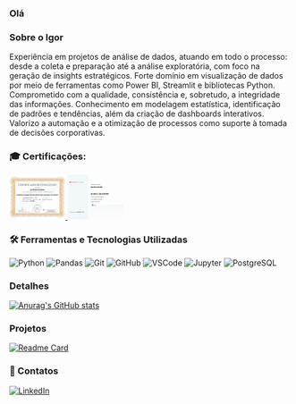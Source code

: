### Olá

### Sobre o Igor
Experiência em projetos de análise de dados, atuando em todo o processo: desde a coleta e preparação até a análise exploratória, com foco na geração de insights estratégicos. Forte domínio em visualização de dados por meio de ferramentas como Power BI, Streamlit e bibliotecas Python. Comprometido com a qualidade, consistência e, sobretudo, a integridade das informações. Conhecimento em modelagem estatística, identificação de padrões e tendências, além da criação de dashboards interativos. Valorizo a automação e a otimização de processos como suporte à tomada de decisões corporativas.

### 🎓 Certificações:
<a href=https://github.com/IgorSantos-CD/imagens_publicas/blob/41cfd4e796f66a50ad35c5ef23657f8a5fc128aa/Fundamentos%20Linguagem%20Python.png>
  <img src="https://github.com/IgorSantos-CD/imagens_publicas/blob/41cfd4e796f66a50ad35c5ef23657f8a5fc128aa/Fundamentos%20Linguagem%20Python.png?raw=true" alt="Fundamentos Linguagens Python" width="100" height="80">
</a>
<a href=https://github.com/IgorSantos-CD/imagens_publicas/blob/41cfd4e796f66a50ad35c5ef23657f8a5fc128aa/Fundamentos%20Linguagem%20Python.png>
  <img src="https://github.com/IgorSantos-CD/imagens_publicas/blob/main/Introdu%C3%A7%C3%A3o%20a%20Ciencia%20de%20Dados.png?raw=true" alt="Fundamentos Linguagens Python" width="100" height="80">
</a>

### 🛠️ Ferramentas e Tecnologias Utilizadas
![Python](https://img.shields.io/badge/python-000?style=for-the-badge&logo=python&logoColor=white)
![Pandas](https://img.shields.io/badge/pandas-000?style=for-the-badge&logo=pandas&logoColor=white)
![Git](https://img.shields.io/badge/GIT-000?style=for-the-badge&logo=git&logoColor=white)
![GitHub](https://img.shields.io/badge/GitHub-000?style=for-the-badge&logo=github&logoColor=white)
![VSCode](https://img.shields.io/badge/VSCode-000?style=for-the-badge&logo=visual-studio-code&logoColor=white)
![Jupyter](https://img.shields.io/badge/Jupyter-000?style=for-the-badge&logo=jupyter&logoColor=white)
![PostgreSQL](https://img.shields.io/badge/PostgreSQL-000?style=for-the-badge&logo=postgresql&logoColor=white)

### Detalhes
[![Anurag's GitHub stats](https://github-readme-stats.vercel.app/api?username=IgorSantos-CD&show_icons=true&theme=dark)](https://github.com/anuraghazra/github-readme-stats)

### Projetos

[![Readme Card](https://github-readme-stats.vercel.app/api/pin/?username=IgorSantos-CD&repo=Sport_Stats.github.io&theme=dark)](https://github.com/anuraghazra/github-readme-stats)

### 📳 Contatos
[![LinkedIn](https://img.shields.io/badge/LinkedIn-0077B5?style=for-the-badge&logo=linkedin&logoColor=white)](https://www.linkedin.com/in/igorfonsecasantos)




